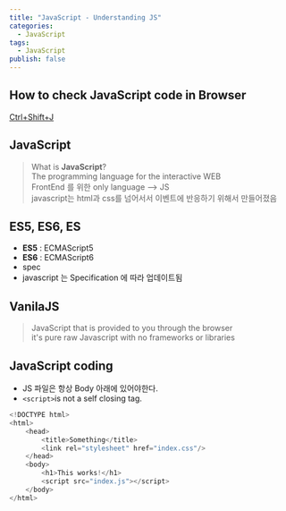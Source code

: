 ```yaml
---
title: "JavaScript - Understanding JS"
categories:
  - JavaScript
tags:
  - JavaScript
publish: false
---
```


## How to check JavaScript code in Browser
[Ctrl+Shift+J](https://developers.google.com/web/tools/chrome-devtools/console/javascript)  

## JavaScript
> What is **JavaScript**?  
> The programming language for the interactive WEB  
> FrontEnd 를 위한 only language --> JS  
> javascript는 html과 css를 넘어서서 이벤트에 반응하기 위해서 만들어졌음  


## ES5, ES6, ES
- **ES5** : ECMAScript5
- **ES6** : ECMAScript6
- spec
- javascript 는 Specification 에 따라 업데이트됨


## VanilaJS
> JavaScript that is provided to you through the browser  
> it's pure raw Javascript with no frameworks or libraries

## JavaScript coding
- JS 파일은 항상 Body 아래에 있어야한다.
- `<script>`is not a self closing tag.

```js
<!DOCTYPE html>
<html>
    <head>
        <title>Something</title>
        <link rel="stylesheet" href="index.css"/>
    </head>
    <body>
        <h1>This works!</h1>
        <script src="index.js"></script>
    </body>
</html>
```

